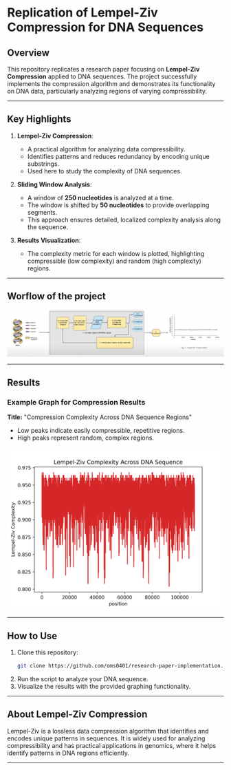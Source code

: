 # Replication of Lempel-Ziv Compression for DNA Sequences

## Overview
This repository replicates a research paper focusing on **Lempel-Ziv Compression** applied to DNA sequences. The project successfully implements the compression algorithm and demonstrates its functionality on DNA data, particularly analyzing regions of varying compressibility.

---

## Key Highlights
1. **Lempel-Ziv Compression**:
   - A practical algorithm for analyzing data compressibility.
   - Identifies patterns and reduces redundancy by encoding unique substrings.
   - Used here to study the complexity of DNA sequences.

2. **Sliding Window Analysis**:
   - A window of **250 nucleotides** is analyzed at a time.
   - The window is shifted by **50 nucleotides** to provide overlapping segments.
   - This approach ensures detailed, localized complexity analysis along the sequence.

3. **Results Visualization**:
   - The complexity metric for each window is plotted, highlighting compressible (low complexity) and random (high complexity) regions.


---

## Worflow of the project 

![workflow of code](https://github.com/oms0401/research-paper-implementation/blob/2ad5b0df616ed6e514e2152206e3cf93fdc80133/Screenshot%202025-01-26%20203401.png)

---

## Results
### Example Graph for Compression Results
**Title:** "Compression Complexity Across DNA Sequence Regions"
- Low peaks indicate easily compressible, repetitive regions.
- High peaks represent random, complex regions.

![Compression Results Graph](https://github.com/oms0401/research-paper-implementation/blob/97983d4d0351201fab82d62fc969cc9b802d2adc/lz_complexity_dna_full.png)

---

## How to Use
1. Clone this repository:
   ```bash
   git clone https://github.com/oms0401/research-paper-implementation.git
   ```
2. Run the script to analyze your DNA sequence.
3. Visualize the results with the provided graphing functionality.

---

## About Lempel-Ziv Compression
Lempel-Ziv is a lossless data compression algorithm that identifies and encodes unique patterns in sequences. It is widely used for analyzing compressibility and has practical applications in genomics, where it helps identify patterns in DNA regions efficiently.

---


